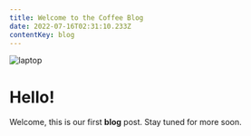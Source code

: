 ```yaml
---
title: Welcome to the Coffee Blog
date: 2022-07-16T02:31:10.233Z
contentKey: blog
---
```

![laptop](/img/home-office.jpg "nice laptop")

# Hello!

Welcome, this is our first **blog** post. Stay tuned for more soon.